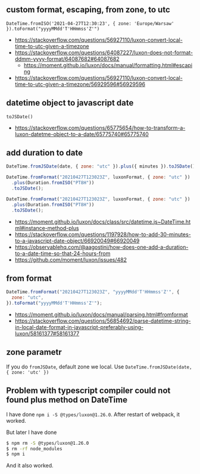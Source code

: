 ## custom format, escaping, from zone, to utc

`DateTime.fromISO('2021-04-27T12:30:23', { zone: 'Europe/Warsaw' }).toFormat("yyyyMMdd'T'HHmmss'Z'")`

- https://stackoverflow.com/questions/56927110/luxon-convert-local-time-to-utc-given-a-timezone
- https://stackoverflow.com/questions/64087227/luxon-does-not-format-ddmm-yyyy-format/64087682#64087682
  - https://moment.github.io/luxon/docs/manual/formatting.html#escaping
- https://stackoverflow.com/questions/56927110/luxon-convert-local-time-to-utc-given-a-timezone/56929596#56929596

## datetime object to javascript date

`toJSDate()`

- https://stackoverflow.com/questions/65775654/how-to-transform-a-luxon-datetme-object-to-a-date/65775740#65775740

## add duration to date

```javascript
DateTime.fromJSDate(date, { zone: "utc" }).plus({ minutes }).toJSDate();
```

```javascript
DateTime.fromFormat("20210427T123023Z", luxonFormat, { zone: "utc" })
  .plus(Duration.fromISO("PT8H"))
  .toJSDate();
```

```javascript
DateTime.fromFormat("20210427T123023Z", luxonFormat, { zone: "utc" })
  .plus(Duration.fromISO("PT8H"))
  .toJSDate();
```

- https://moment.github.io/luxon/docs/class/src/datetime.js~DateTime.html#instance-method-plus
- https://stackoverflow.com/questions/1197928/how-to-add-30-minutes-to-a-javascript-date-object/66920049#66920049
- https://observablehq.com/@aagostini/how-does-one-add-a-duration-to-a-date-time-so-that-24-hours-from
- https://github.com/moment/luxon/issues/482

## from format

```javascript
DateTime.fromFormat("20210427T123023Z", "yyyyMMdd'T'HHmmss'Z'", {
  zone: "utc",
}).toFormat("yyyyMMdd'T'HHmmss'Z'");
```

- https://moment.github.io/luxon/docs/manual/parsing.html#fromformat
- https://stackoverflow.com/questions/56854692/parse-datetime-string-in-local-date-format-in-javascript-preferably-using-luxon/58161377#58161377

## zone parametr

If you do `fromJSDate`, default zone we local. Use `DateTime.fromJSDate(date, { zone: 'utc' })`

## Problem with typescript compiler could not found plus method on DateTime

I have done `npm i -S @types/luxon@1.26.0`. After restart of webpack, it worked.

But later I have done

```bash
$ npm rm -S @types/luxon@1.26.0
$ rm -rf node_modules
$ npm i
```

And it also worked.

